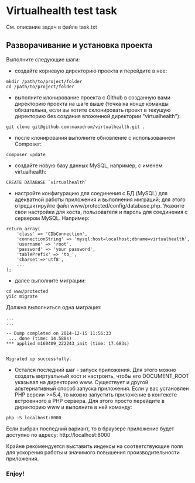 # Virtualhealth test task

См. описание задач в файле task.txt

## Разворачивание и установка проекта

Выполните следующие шаги:

- создайте корневую директорию проекта и перейдите в нее:
``` 
mkdir /path/to/project/folder
cd /path/to/project/folder
```

- выполните клонирование проекта с Github в созданную вами директорию проекта на шаге выше (точка на конце команды обязательна, 
если вы хотите склонировать проект в текущую директорию без создания вложенной директории "virtualhealth"): 
```
git clone git@github.com:maxodrom/virtualhealth.git .
```

- после клонирования выполните обновление с использованием Composer:
```
composer update
```

- создайте новую базу данных MySQL, например, с именем virtualhealth:
```
CREATE DATABASE `virtualhealth`
```

- настройте конфигурацию для соединения с БД (MySQL) для адекватной работы приложения и выполнения миграций;
 для этого отредактируйте файл www/protected/config/database.php. Укажите свои настройки для хоста, пользователя
 и пароль для соединения с сервером MySQL. Например:
 
``` 
return array(
	'class' => 'CDbConnection',
	'connectionString' => 'mysql:host=localhost;dbname=virtualhealth',
	'username' => 'root',
	'password' => 'your password',
	'tablePrefix' => 'tb_',
	'charset'=>'utf8',
	...
);
```

- далее выполните миграции:
```
cd www/protected
yiic migrate 
```  

Должна выполниться одна миграция: 
```
...
...

-- Dump completed on 2014-12-15 11:56:33
 ... done (time: 14.588s)
*** applied m160409_222243_init (time: 17.683s)


Migrated up successfully.
```

- Остался последний шаг - запуск приложения. Для этого можно создать виртуальный хост и настроить, чтобы его 
DOCUMENT_ROOT указывал на директорию www. Существует и другой альтернативный способ запуска приложения. Если у вас 
установлен PHP версии >=5.4, то можно запустить приложение в контексте встроенного в PHP сервера.
Для этого просто перейдите в директорию www и выполните в ней команду:
```
php -S localhost:8000
```

Если выбран последний вариант, то в браузере приложение будет доступно по адресу: http://localhost:8000

Крайне рекомендуется выставить индексы на соответствующие поля для ускорения работы и значимого повышения 
производительности приложения.

### Enjoy!